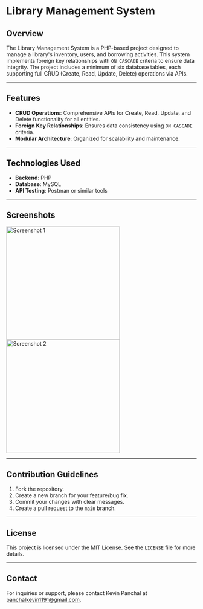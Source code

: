 # Library Management System

## Overview
The Library Management System is a PHP-based project designed to manage a library's inventory, users, and borrowing activities. This system implements foreign key relationships with `ON CASCADE` criteria to ensure data integrity. The project includes a minimum of six database tables, each supporting full CRUD (Create, Read, Update, Delete) operations via APIs.

---

## Features
- **CRUD Operations**: Comprehensive APIs for Create, Read, Update, and Delete functionality for all entities.
- **Foreign Key Relationships**: Ensures data consistency using `ON CASCADE` criteria.
- **Modular Architecture**: Organized for scalability and maintenance.

---

## Technologies Used
- **Backend**: PHP
- **Database**: MySQL
- **API Testing**: Postman or similar tools

---

## Screenshots
<img src="screenshots/screenshot1.png" alt="Screenshot 1" style="width: 300px; height: auto;">
<img src="screenshots/screenshot2.png" alt="Screenshot 2" style="width: 300px; height: auto;">

---

## Contribution Guidelines
1. Fork the repository.
2. Create a new branch for your feature/bug fix.
3. Commit your changes with clear messages.
4. Create a pull request to the `main` branch.

---

## License
This project is licensed under the MIT License. See the `LICENSE` file for more details.

---

## Contact
For inquiries or support, please contact Kevin Panchal at panchalkevin1191@gmail.com.

